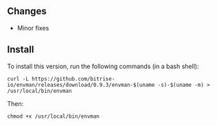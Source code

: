 ## Changes

* Minor fixes


## Install

To install this version, run the following commands (in a bash shell):

```
curl -L https://github.com/bitrise-io/envman/releases/download/0.9.3/envman-$(uname -s)-$(uname -m) > /usr/local/bin/envman
```

Then:

```
chmod +x /usr/local/bin/envman
```
